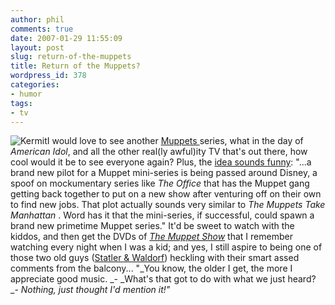 ```yaml
---
author: phil
comments: true
date: 2007-01-29 11:55:09
layout: post
slug: return-of-the-muppets
title: Return of the Muppets?
wordpress_id: 378
categories:
- humor
tags:
- tv
---
```


![Kermit](http://fak3r.com/wp-content/uploads/2007/01/kermitxfg.jpg)I would love to see another [Muppets ](http://muppets.go.com/main.html)series, what in the day of _American Idol_, and all the other real(ly awful)ity TV that's out there, how cool would it be to see everyone again?  Plus, the [idea sounds funny](http://www.tvsquad.com/2007/01/24/will-the-muppets-final-return-to-primetime/): "...a brand new pilot for a Muppet mini-series is being passed around Disney, a spoof on mockumentary series like _The Office_ that has the Muppet gang getting back together to put on a new show after venturing off on their own to find new jobs. That plot actually sounds very similar to _The Muppets Take Manhattan_ . Word has it that the mini-series, if successful, could spawn a brand new primetime Muppet series."  It'd be sweet to watch with the kiddos, and then get the DVDs of _[The Muppet Show](http://www.amazon.com/Muppet-Show-Season-One-Special/dp/B0009ULBGS)_ that I remember watching every night when I was a kid; and yes, I still aspire to being one of those two old guys ([Statler & Waldorf](http://fak3r.com/Statler%20&%20Waldorf)) heckling with their smart assed comments from the balcony... "_You know, the older I get, the more I appreciate good music. _- _What's that got to do with what we just heard? _- _Nothing, just thought I'd mention it!"_

